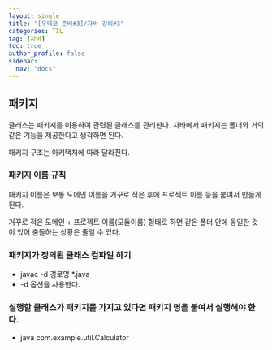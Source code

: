 ```yaml
---
layout: single
title: "[우테코 준비#3]/자바 강의#3"
categories: TIL
tag: [자바]
toc: true
author_profile: false
sidebar:
  nav: "docs"
---
```


## 패키지

클래스는 패키지를 이용하여 관련된 클래스를 관리한다. 자바에서 패키지는 폴더와 거의 같은 기능을 제공한다고 생각하면 된다.

패키지 구조는 아키택처에 따라 달라진다.

### 패키지 이름 규칙

패키지 이름은 보통 도메인 이름을 거꾸로 적은 후에 프로젝트 이름 등을 붙여서 만들게 된다.

거꾸로 적은 도메인 + 프로젝트 이름(모듈이름) 형태로 하면 같은 폴더 안에 동일한 것이 있어 충돌하는 상황은 줄일 수 있다.

### 패키지가 정의된 클래스 컴파일 하기

- javac -d 경로명 \*.java
- -d 옵션을 사용한다.

### 실행할 클래스가 패키지를 가지고 있다면 패키지 명을 붙여서 실행해야 한다.

- java com.example.util.Calculator
